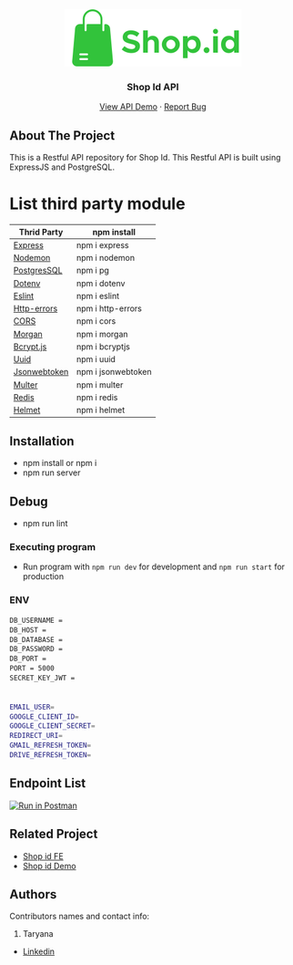 <div align="center">
  <img src="./readme/logo.svg" />
</div>
<h3 align="center">Shop Id API</h3>
<p align="center">
  <a href="https://shoptokbe-production.up.railway.app/api/v1/products" target="_blank">View API Demo</a>
  ·
  <a href="https://github.com/nhana557/Shop_Tok_be/issues">Report Bug</a>
</p>

<!-- ABOUT THE PROJECT -->

## About The Project

This is a Restful API repository for Shop Id. This Restful API is built using ExpressJS and PostgreSQL.
# List third party module
| Thrid Party | npm install |
| ------ | ------ |
| [Express] | npm i express  |
| [Nodemon] | npm i nodemon  |
| [PostgresSQL] | npm i pg |
| [Dotenv] | npm i dotenv |
| [Eslint] | npm i eslint |
| [Http-errors] | npm i http-errors |
| [CORS] | npm i cors |
| [Morgan] |  npm i morgan  |
| [Bcrypt.js] | npm i bcryptjs |
| [Uuid] | npm i uuid |
| [Jsonwebtoken] | npm i jsonwebtoken |
| [Multer] | npm i multer |
| [Redis] | npm i redis |
| [Helmet] | npm i helmet|



[express]: <http://expressjs.com>
[Nodemon]: <https://www.npmjs.com/package/nodemon>
[Morgan]: <https://www.npmjs.com/package/morgan>
[PostgresSQL]: <https://node-postgres.com>
[Dotenv]: <https://www.npmjs.com/package/dotenv>
[CORS]: <https://www.npmjs.com/package/cors>
[Eslint]: <https://eslint.org>
[Http-errors]: <https://www.npmjs.com/package/http-errors>
[Bcrypt.js]: <https://www.npmjs.com/package/bcryptjs>
[Uuid]: <https://www.npmjs.com/package/uuid>
[Jsonwebtoken]: <https://www.npmjs.com/package/jsonwebtoken>
[Multer]: <https://www.npmjs.com/package/multer>
[Redis]: <https://www.npmjs.com/package/redis>
[Helmet]: <https://www.npmjs.com/package/helmet>


## Installation

- npm install or npm i
- npm run server

## Debug

- npm run lint

### Executing program

- Run program with `npm run dev` for development and `npm run start` for production

### ENV
```bash
DB_USERNAME = 
DB_HOST = 
DB_DATABASE = 
DB_PASSWORD = 
DB_PORT = 
PORT = 5000
SECRET_KEY_JWT =


EMAIL_USER=
GOOGLE_CLIENT_ID=
GOOGLE_CLIENT_SECRET=
REDIRECT_URI=
GMAIL_REFRESH_TOKEN=
DRIVE_REFRESH_TOKEN=
```
## Endpoint List

[![Run in Postman](https://run.pstmn.io/button.svg)](https://api.postman.com/collections/22695982-8c66b1f9-4d9b-4032-881b-a3863654e195?access_key=PMAT-01GJMKHP57X9THTTNKXWJB4MP3)

<!-- RELATED PROJECT -->

## Related Project

- [Shop id FE](https://github.com/nhana557/Shop_Tok_FE)
- [Shop id Demo](https://shop-tok-fe.vercel.app/)

## Authors

Contributors names and contact info:

1. Taryana

- [Linkedin](https://www.linkedin.com/in/taryana10/)

